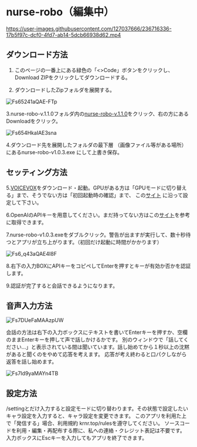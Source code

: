 # nurse-robo（編集中）

https://user-images.githubusercontent.com/127037666/236716336-17b5f97c-dcf0-4fd7-ab14-5dcb66938d62.mp4

## ダウンロード方法
<!-- 
![Fs60KHuaAAE7mtP](https://user-images.githubusercontent.com/127037666/236717163-23b2fd4c-0ac2-47d8-be41-55f2be2d7bc5.png)
-->

1. このページの一番上にある緑色の「<>Code」ボタンをクリックし、Download ZIPをクリックしてダウンロードする。

<!-- 
![Fs61B9GaMAMr73E](https://user-images.githubusercontent.com/127037666/236717220-2fcdcfa8-d95c-4248-aba1-72704dc5827e.png)
-->

2. ダウンロードしたZipフォルダを展開する。

![Fs65241aQAE-FTp](https://user-images.githubusercontent.com/127037666/236718257-b310d404-3e63-4fc4-bb52-2620e1f59674.png)

3.nurse-robo-v.1.1.0フォルダ内の[nurse-robo-v.1.1.0](nurse-robo-v1.1.0/nurse-robo-v1.1.0.exe)をクリック、右の方にあるDownloadをクリック。

![Fs654HkaIAE3sna](https://user-images.githubusercontent.com/127037666/236718356-e58cba07-6744-4905-bf3d-66036992cd4e.jpg)

4.ダウンロード先を展開したフォルダの最下層
（画像ファイル等がある場所）にあるnurse-robo-v1.0.3.exe
にして上書き保存。

## セッティング方法
5.[VOICEVOX](https://voicevox.hiroshiba.jp)をダウンロード・起動。GPUがある方は「GPUモードに切り替える」まで、そうでない方は「初回起動時の確認」まで、
この[サイト](https://sosakubiyori.com/voicevox-introduction/)
に沿って設定して下さい。

6.OpenAIのAPIキーを用意してください。まだ持ってない方はこの[サイト](https://laboratory.kazuuu.net/how-to-get-an-openai-api-key/)を参考に取得できます。

7.nurse-robo-v1.0.3.exeをダブルクリック。警告が出ますが実行して、数十秒待つとアプリが立ち上がります。（初回だけ起動に時間がかかります）

![Fs6_q43aQAE4I8F](https://user-images.githubusercontent.com/127037666/236718488-7b00bb12-765b-41af-b72e-aaa4cb103a07.jpg)

8.右下の入力BOXにAPIキーをコピペしてEnterを押すとキーが有効か否かを認証します。

9.認証が完了すると会話できるようになります。

## 音声入力方法
![Fs7DUeFaMAAzpUW](https://user-images.githubusercontent.com/127037666/236718700-0ad4d45c-c28d-4ff5-8405-aa491a2f4b0b.jpg)

会話の方法は右下の入力ボックスにテキストを書いてEnterキーを押すか、空欄のままEnterキーを押して声で話しかけるかです。
別のウィンドウで「話してください...」と表示されている間は聞いています。話し始めてから１秒以上の沈黙があると聞くのをやめて応答を考えます。
応答が考え終わると口パクしながら返答を話し始めます。

![Fs7Id9yaMAYn4TB](https://user-images.githubusercontent.com/127037666/236718746-ed861d8b-2453-4aec-82d1-eb09f20167ae.jpg)

## 設定方法
/settingとだけ入力すると設定モードに切り替わります。その状態で設定したいキャラ設定を入力すると、キャラ設定を変更できます。
このアプリを利用た上で「発信する」場合、利用規約 krnr.top/rulesを遵守してください。
ソースコードを利用・編集・再配布する際に、私への連絡・クレジット表記は不要です。
入力ボックスにEscキーを入力してもアプリを終了できます。
